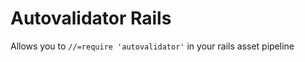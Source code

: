 Autovalidator Rails
===================

Allows you to `//=require 'autovalidator'` in your rails asset pipeline